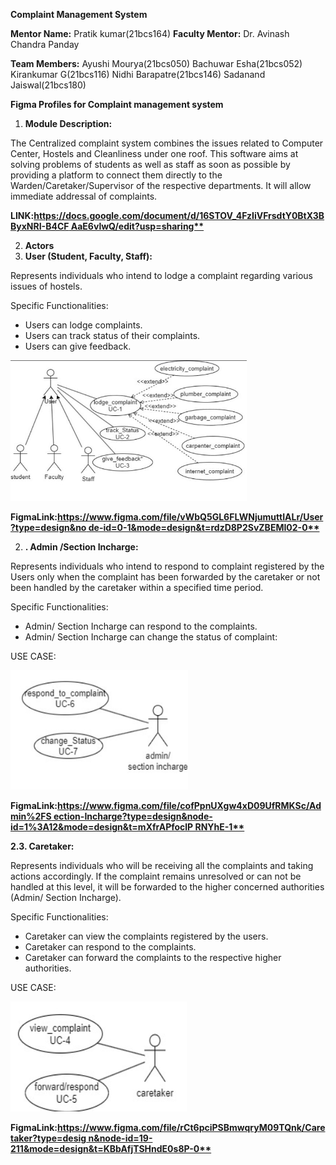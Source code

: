 ﻿**Complaint Management System**

**Mentor Name:** Pratik kumar(21bcs164)
**Faculty Mentor:** Dr. Avinash Chandra Panday

**Team Members:** Ayushi Mourya(21bcs050) Bachuwar Esha(21bcs052) Kirankumar G(21bcs116) Nidhi Barapatre(21bcs146) Sadanand Jaiswal(21bcs180)

**Figma Profiles for Complaint management system**

1. **Module Description:**

The Centralized complaint system combines the issues related to Computer Center, Hostels and Cleanliness under one roof. This software aims at solving problems of students as well as staff as soon as possible by providing a platform to connect them directly to the Warden/Caretaker/Supervisor of the respective departments. It will allow immediate addressal of complaints.

**LINK:[https://docs.google.com/document/d/16STOV_4FzIiVFrsdtY0BtX3BByxNRI-B4CF AaE6vlwQ/edit?usp=sharing**](https://docs.google.com/document/d/16STOV_4FzIiVFrsdtY0BtX3BByxNRI-B4CFAaE6vlwQ/edit?usp=sharing)**

2. **Actors**
1. **User (Student, Faculty, Staff):**

Represents individuals who intend to lodge a complaint regarding various issues of hostels.

Specific Functionalities:

- Users can lodge complaints.
- Users can track status of their complaints.
- Users can give feedback.

![](images/Aspose.Words.985c1e51-2526-43b6-ad4a-4848671d06ce.001.jpeg)

**FigmaLink:[https://www.figma.com/file/vWbQ5GL6FLWNjumuttIALr/User?type=design&no de-id=0-1&mode=design&t=rdzD8P2SvZBEMI02-0**](https://www.figma.com/file/vWbQ5GL6FLWNjumuttIALr/User?type=design&node-id=0-1&mode=design&t=rdzD8P2SvZBEMI02-0)**

2. **. Admin /Section Incharge:**

Represents individuals who intend to respond to complaint registered by the Users only when the complaint has been forwarded by the caretaker or not been handled by the caretaker within a specified time period.

Specific Functionalities:

- Admin/ Section Incharge can respond to the complaints.
- Admin/ Section Incharge can change the status of complaint:

USE CASE:

![](images/Aspose.Words.985c1e51-2526-43b6-ad4a-4848671d06ce.002.png)

**FigmaLink:[https://www.figma.com/file/cofPpnUXgw4xD09UfRMKSc/Admin%2FS ection-Incharge?type=design&node-id=1%3A12&mode=design&t=mXfrAPfoclP RNYhE-1**](https://www.figma.com/file/cofPpnUXgw4xD09UfRMKSc/Admin%2FSection-Incharge?type=design&node-id=1%3A12&mode=design&t=mXfrAPfoclPRNYhE-1)**

**2.3. Caretaker:**

Represents individuals who will be receiving all the complaints and taking actions accordingly. If the complaint remains unresolved or can not be handled at this level, it will be forwarded to the higher concerned authorities (Admin/ Section Incharge).

Specific Functionalities:

- Caretaker can view the complaints registered by the users.
- Caretaker can respond to the complaints.
- Caretaker can forward the complaints to the respective higher authorities.

USE CASE:

![](images/Aspose.Words.985c1e51-2526-43b6-ad4a-4848671d06ce.003.png)

**FigmaLink:[https://www.figma.com/file/rCt6pciPSBmwqryM09TQnk/Caretaker?type=desig n&node-id=19-211&mode=design&t=KBbAfjTSHndE0s8P-0**](https://www.figma.com/file/rCt6pciPSBmwqryM09TQnk/Caretaker?type=design&node-id=19-211&mode=design&t=KBbAfjTSHndE0s8P-0)**
